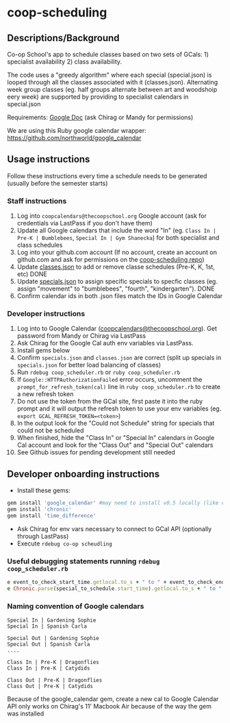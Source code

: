 # coop-scheduling

## Descriptions/Background

Co-op School's app to schedule classes based on two sets of GCals: 1) 
specialist availability 2) class availability. 

The code uses a "greedy algorithm" where each special (special.json) is looped through all the classes associated with it (classes.json). Alternating week group classes (eg. half groups alternate between art and woodshoip eery week) are supported by providing to specialist calendars in special.json

Requirements: [Google Doc](https://docs.google.com/document/d/1qBIYSTEUu-8jmeWuvZ9mrWTmkWM_LXEiKnJtz40smLU/edit#) (ask Chirag or Mandy for permissions)

We are using this Ruby google calendar wrapper: https://github.com/northworld/google_calendar

## Usage instructions

Follow these instructions every time a schedule needs to be generated (usually before the semester starts) 

### Staff instructions

1. Log into `coopcalendars@thecoopschool.org` Google account (ask for credentials via LastPass if you don't have them)
1. Update all Google calendars that include the word "In" (eg. `Class In | Pre-K | Bumblebees`, `Special In | Gym Shanecka`) for both specialist and class schedules
1. Log into your github.com account (If no account, create an account on github.com and ask for permissions on the [coop-scheduling repo](https://github.com/patelc75/coop-scheduling))
1. Update [classes.json](https://github.com/patelc75/coop-scheduling/blob/master/classes.json) to add or remove classe schedules (Pre-K, K, 1st, etc) DONE
1. Update [specials.json](https://github.com/patelc75/coop-scheduling/blob/master/specials.json) to assign specific specials to specfic classes (eg. assign "movement" to "bumblebees", "fourth", "kindergarten"). DONE
1. Confirm calendar ids in both .json files match the IDs in Google Calendar


### Developer instructions

1. Log into to Google Calendar (coopcalendars@thecoopschool.org). Get password from Mandy or Chirag via LastPass
1. Ask Chirag for the Google Cal auth env variables via LastPass. 
1. Install gems below
1. Confirm `specials.json` and `classes.json` are correct (split up specials in `specials.json` for better load balancing of classes)
1. Run `rdebug coop_scheduler.rb` or `ruby coop_scheduler.rb`
1. If `Google::HTTPAuthorizationFailed` error occurs, uncomment the `prompt_for_refresh_token(cal)` line in `ruby coop_scheduler.rb` to create a new refresh token
1. Do not use the token from the GCal site, first paste it into the ruby prompt and it will output the refresh token to use your env variables (eg. `export GCAL_REFRESH_TOKEN=<token>`)
1. In the output look for the "Could not Schedule" string for specials that could not be scheduled
1. When finished, hide the "Class In" or "Special In" calendars in Google Cal account and look for the "Class Out" and "Special Out" calendars
1. See Github issues for pending development still needed



## Developer onboarding instructions

* Install these gems:

```ruby
gem install 'google_calendar' #may need to install v0.5 locally (like on Chirag's 11' Mackbook air)
gem install 'chronic'
gem install 'time_difference'
```
* Ask Chirag for env vars necessary to connect to GCal API (optionally through LastPass)
* Execute `rdebug co-op scheudling`


### Useful debugging statements running `rdebug coop_scheduler.rb`

```ruby
e event_to_check_start_time.getlocal.to_s + " to " + event_to_check_end_time.getlocal.to_s
e Chronic.parse(special_to_schedule.start_time).getlocal.to_s + " to " + Chronic.parse(special_to_schedule.end_time).getlocal.to_s
```

### Naming convention of Google calendars

```
Special In | Gardening Sophie
Special In | Spanish Carla

Special Out | Gardening Sophie
Special Out | Spanish Carla
....

Class In | Pre-K | Dragonflies
Class In | Pre-K | Catydids

Class Out | Pre-K | Dragonflies
Class Out | Pre-K | Catydids
```

Because of the google_calendar gem, create a new cal to Google Calendar API only works on Chirag's 11' Macbook Air because of the way the gem was installed
